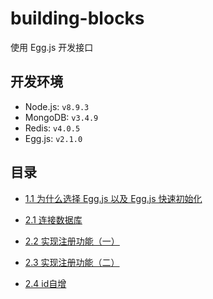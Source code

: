 # building-blocks

使用 Egg.js 开发接口

## 开发环境

- Node.js:  `v8.9.3`
- MongoDB:  `v3.4.9`
- Redis: `v4.0.5`
- Egg.js:  `v2.1.0`

## 目录

- [1.1 为什么选择 Egg.js 以及 Egg.js 快速初始化](book/1.1%20为什么选择%20Egg.js%20以及%20Egg.js%20快速初始化.md)

- [2.1 连接数据库](book/2.1%20连接数据库.md)

- [2.2 实现注册功能（一）](book/2.2%20实现注册功能（一）.md)

- [2.3 实现注册功能（二）](book/2.3%20实现注册功能（二）.md)

- [2.4 id自增](book/2.4%20id%20自增.md)